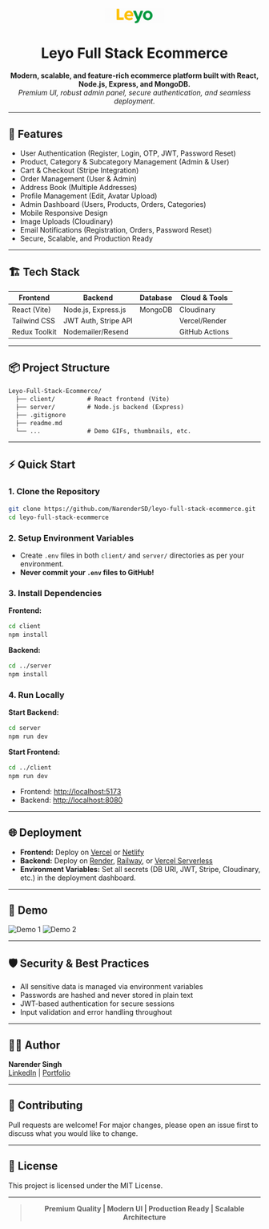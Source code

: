 <p align="center">
  <img src="client/src/assets/logo.png" alt="Leyo Logo" width="120"/>
</p>

<h1 align="center">Leyo Full Stack Ecommerce</h1>

<p align="center">
  <b>Modern, scalable, and feature-rich ecommerce platform built with React, Node.js, Express, and MongoDB.</b><br/>
  <i>Premium UI, robust admin panel, secure authentication, and seamless deployment.</i>
</p>

---

## 🚀 Features

- User Authentication (Register, Login, OTP, JWT, Password Reset)
- Product, Category & Subcategory Management (Admin & User)
- Cart & Checkout (Stripe Integration)
- Order Management (User & Admin)
- Address Book (Multiple Addresses)
- Profile Management (Edit, Avatar Upload)
- Admin Dashboard (Users, Products, Orders, Categories)
- Mobile Responsive Design
- Image Uploads (Cloudinary)
- Email Notifications (Registration, Orders, Password Reset)
- Secure, Scalable, and Production Ready

---

## 🏗️ Tech Stack

| Frontend                | Backend                | Database   | Cloud & Tools      |
|-------------------------|------------------------|------------|--------------------|
| React (Vite)            | Node.js, Express.js    | MongoDB    | Cloudinary         |
| Tailwind CSS            | JWT Auth, Stripe API   |            | Vercel/Render      |
| Redux Toolkit           | Nodemailer/Resend      |            | GitHub Actions     |

---

## 📦 Project Structure

```
Leyo-Full-Stack-Ecommerce/
  ├── client/         # React frontend (Vite)
  ├── server/         # Node.js backend (Express)
  ├── .gitignore
  ├── readme.md
  └── ...             # Demo GIFs, thumbnails, etc.
```

---

## ⚡️ Quick Start

### 1. Clone the Repository
```bash
git clone https://github.com/NarenderSD/leyo-full-stack-ecommerce.git
cd leyo-full-stack-ecommerce
```

### 2. Setup Environment Variables
- Create `.env` files in both `client/` and `server/` directories as per your environment.
- **Never commit your `.env` files to GitHub!**

### 3. Install Dependencies

**Frontend:**
```bash
cd client
npm install
```

**Backend:**
```bash
cd ../server
npm install
```

### 4. Run Locally

**Start Backend:**
```bash
cd server
npm run dev
```

**Start Frontend:**
```bash
cd ../client
npm run dev
```

- Frontend: [http://localhost:5173](http://localhost:5173)
- Backend: [http://localhost:8080](http://localhost:8080)

---

## 🌐 Deployment

- **Frontend:** Deploy on [Vercel](https://vercel.com/) or [Netlify](https://netlify.com/)
- **Backend:** Deploy on [Render](https://render.com/), [Railway](https://railway.app/), or [Vercel Serverless](https://vercel.com/)
- **Environment Variables:** Set all secrets (DB URI, JWT, Stripe, Cloudinary, etc.) in the deployment dashboard.

---

## 📸 Demo

![Demo 1](Demo%201.gif)
![Demo 2](Demo%202.gif)

---

## 🛡️ Security & Best Practices

- All sensitive data is managed via environment variables
- Passwords are hashed and never stored in plain text
- JWT-based authentication for secure sessions
- Input validation and error handling throughout

---

## 🙋‍♂️ Author

**Narender Singh**  
[LinkedIn](https://www.linkedin.com/in/narendersingh1/) | [Portfolio](https://www.linkedin.com/in/narendersingh1/)

---

## 🤝 Contributing

Pull requests are welcome! For major changes, please open an issue first to discuss what you would like to change.

---

## 📄 License

This project is licensed under the MIT License.

---

> <p align="center"><b>Premium Quality | Modern UI | Production Ready | Scalable Architecture</b></p> 